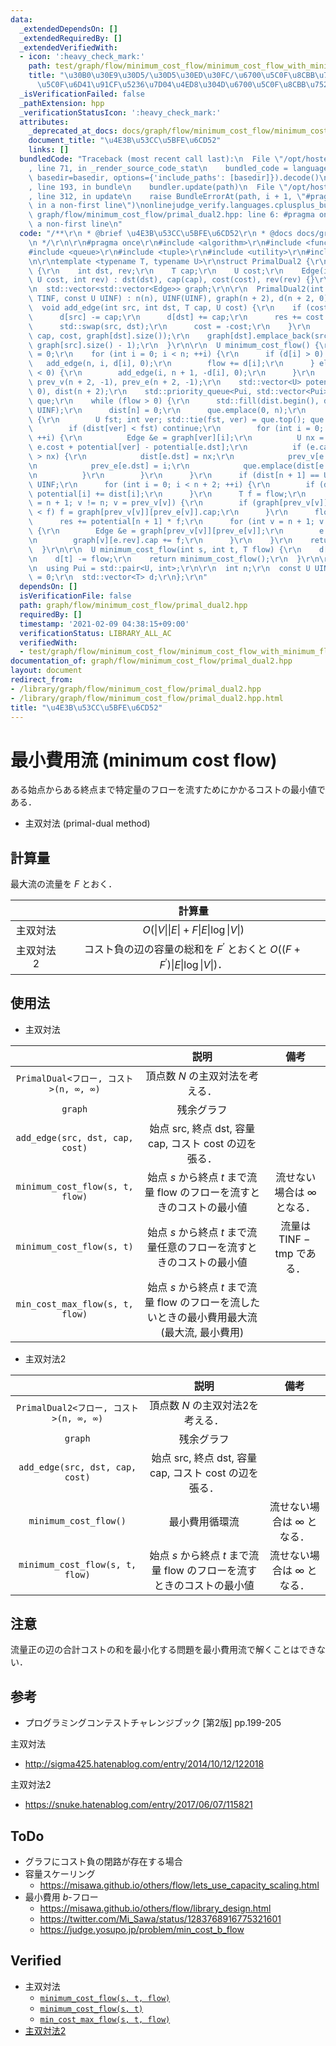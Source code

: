 ```yaml
---
data:
  _extendedDependsOn: []
  _extendedRequiredBy: []
  _extendedVerifiedWith:
  - icon: ':heavy_check_mark:'
    path: test/graph/flow/minimum_cost_flow/minimum_cost_flow_with_minimum_flow_constraint.test.cpp
    title: "\u30B0\u30E9\u30D5/\u30D5\u30ED\u30FC/\u6700\u5C0F\u8CBB\u7528\u6D41/\u6700\
      \u5C0F\u6D41\u91CF\u5236\u7D04\u4ED8\u304D\u6700\u5C0F\u8CBB\u7528\u6D41"
  _isVerificationFailed: false
  _pathExtension: hpp
  _verificationStatusIcon: ':heavy_check_mark:'
  attributes:
    _deprecated_at_docs: docs/graph/flow/minimum_cost_flow/minimum_cost_flow.md
    document_title: "\u4E3B\u53CC\u5BFE\u6CD52"
    links: []
  bundledCode: "Traceback (most recent call last):\n  File \"/opt/hostedtoolcache/Python/3.9.1/x64/lib/python3.9/site-packages/onlinejudge_verify/documentation/build.py\"\
    , line 71, in _render_source_code_stat\n    bundled_code = language.bundle(stat.path,\
    \ basedir=basedir, options={'include_paths': [basedir]}).decode()\n  File \"/opt/hostedtoolcache/Python/3.9.1/x64/lib/python3.9/site-packages/onlinejudge_verify/languages/cplusplus.py\"\
    , line 193, in bundle\n    bundler.update(path)\n  File \"/opt/hostedtoolcache/Python/3.9.1/x64/lib/python3.9/site-packages/onlinejudge_verify/languages/cplusplus_bundle.py\"\
    , line 312, in update\n    raise BundleErrorAt(path, i + 1, \"#pragma once found\
    \ in a non-first line\")\nonlinejudge_verify.languages.cplusplus_bundle.BundleErrorAt:\
    \ graph/flow/minimum_cost_flow/primal_dual2.hpp: line 6: #pragma once found in\
    \ a non-first line\n"
  code: "/**\r\n * @brief \u4E3B\u53CC\u5BFE\u6CD52\r\n * @docs docs/graph/flow/minimum_cost_flow/minimum_cost_flow.md\r\
    \n */\r\n\r\n#pragma once\r\n#include <algorithm>\r\n#include <functional>\r\n\
    #include <queue>\r\n#include <tuple>\r\n#include <utility>\r\n#include <vector>\r\
    \n\r\ntemplate <typename T, typename U>\r\nstruct PrimalDual2 {\r\n  struct Edge\
    \ {\r\n    int dst, rev;\r\n    T cap;\r\n    U cost;\r\n    Edge(int dst, T cap,\
    \ U cost, int rev) : dst(dst), cap(cap), cost(cost), rev(rev) {}\r\n  };\r\n\r\
    \n  std::vector<std::vector<Edge>> graph;\r\n\r\n  PrimalDual2(int n, const T\
    \ TINF, const U UINF) : n(n), UINF(UINF), graph(n + 2), d(n + 2, 0) {}\r\n\r\n\
    \  void add_edge(int src, int dst, T cap, U cost) {\r\n    if (cost < 0) {\r\n\
    \      d[src] -= cap;\r\n      d[dst] += cap;\r\n      res += cost * cap;\r\n\
    \      std::swap(src, dst);\r\n      cost = -cost;\r\n    }\r\n    graph[src].emplace_back(dst,\
    \ cap, cost, graph[dst].size());\r\n    graph[dst].emplace_back(src, 0, -cost,\
    \ graph[src].size() - 1);\r\n  }\r\n\r\n  U minimum_cost_flow() {\r\n    T flow\
    \ = 0;\r\n    for (int i = 0; i < n; ++i) {\r\n      if (d[i] > 0) {\r\n     \
    \   add_edge(n, i, d[i], 0);\r\n        flow += d[i];\r\n      } else if (d[i]\
    \ < 0) {\r\n        add_edge(i, n + 1, -d[i], 0);\r\n      }\r\n    }\r\n    std::vector<int>\
    \ prev_v(n + 2, -1), prev_e(n + 2, -1);\r\n    std::vector<U> potential(n + 2,\
    \ 0), dist(n + 2);\r\n    std::priority_queue<Pui, std::vector<Pui>, std::greater<Pui>>\
    \ que;\r\n    while (flow > 0) {\r\n      std::fill(dist.begin(), dist.end(),\
    \ UINF);\r\n      dist[n] = 0;\r\n      que.emplace(0, n);\r\n      while (!que.empty())\
    \ {\r\n        U fst; int ver; std::tie(fst, ver) = que.top(); que.pop();\r\n\
    \        if (dist[ver] < fst) continue;\r\n        for (int i = 0; i < graph[ver].size();\
    \ ++i) {\r\n          Edge &e = graph[ver][i];\r\n          U nx = dist[ver] +\
    \ e.cost + potential[ver] - potential[e.dst];\r\n          if (e.cap > 0 && dist[e.dst]\
    \ > nx) {\r\n            dist[e.dst] = nx;\r\n            prev_v[e.dst] = ver;\r\
    \n            prev_e[e.dst] = i;\r\n            que.emplace(dist[e.dst], e.dst);\r\
    \n          }\r\n        }\r\n      }\r\n      if (dist[n + 1] == UINF) return\
    \ UINF;\r\n      for (int i = 0; i < n + 2; ++i) {\r\n        if (dist[i] != UINF)\
    \ potential[i] += dist[i];\r\n      }\r\n      T f = flow;\r\n      for (int v\
    \ = n + 1; v != n; v = prev_v[v]) {\r\n        if (graph[prev_v[v]][prev_e[v]].cap\
    \ < f) f = graph[prev_v[v]][prev_e[v]].cap;\r\n      }\r\n      flow -= f;\r\n\
    \      res += potential[n + 1] * f;\r\n      for (int v = n + 1; v != n; v = prev_v[v])\
    \ {\r\n        Edge &e = graph[prev_v[v]][prev_e[v]];\r\n        e.cap -= f;\r\
    \n        graph[v][e.rev].cap += f;\r\n      }\r\n    }\r\n    return res;\r\n\
    \  }\r\n\r\n  U minimum_cost_flow(int s, int t, T flow) {\r\n    d[s] += flow;\r\
    \n    d[t] -= flow;\r\n    return minimum_cost_flow();\r\n  }\r\n\r\nprivate:\r\
    \n  using Pui = std::pair<U, int>;\r\n\r\n  int n;\r\n  const U UINF;\r\n  U res\
    \ = 0;\r\n  std::vector<T> d;\r\n};\r\n"
  dependsOn: []
  isVerificationFile: false
  path: graph/flow/minimum_cost_flow/primal_dual2.hpp
  requiredBy: []
  timestamp: '2021-02-09 04:38:15+09:00'
  verificationStatus: LIBRARY_ALL_AC
  verifiedWith:
  - test/graph/flow/minimum_cost_flow/minimum_cost_flow_with_minimum_flow_constraint.test.cpp
documentation_of: graph/flow/minimum_cost_flow/primal_dual2.hpp
layout: document
redirect_from:
- /library/graph/flow/minimum_cost_flow/primal_dual2.hpp
- /library/graph/flow/minimum_cost_flow/primal_dual2.hpp.html
title: "\u4E3B\u53CC\u5BFE\u6CD52"
---
```

# 最小費用流 (minimum cost flow)

ある始点からある終点まで特定量のフローを流すためにかかるコストの最小値である．

- 主双対法 (primal-dual method)


## 計算量

最大流の流量を $F$ とおく．

||計算量|
|:--:|:--:|
|主双対法|$O(\lvert V \rvert \lvert E \rvert + F \lvert E \rvert \log{\lvert V \rvert})$|
|主双対法2|コスト負の辺の容量の総和を $F^{\prime}$ とおくと $O((F + F^{\prime})\lvert E \rvert \log{\lvert V \rvert})$．|


## 使用法

- 主双対法

||説明|備考|
|:--:|:--:|:--:|
|`PrimalDual<フロー, コスト>(n, ∞, ∞)`|頂点数 $N$ の主双対法を考える．||
|`graph`|残余グラフ||
|`add_edge(src, dst, cap, cost)`|始点 $\mathrm{src}$, 終点 $\mathrm{dst}$, 容量 $\mathrm{cap}$, コスト $\mathrm{cost}$ の辺を張る．||
|`minimum_cost_flow(s, t, flow)`|始点 $s$ から終点 $t$ まで流量 $\mathrm{flow}$ のフローを流すときのコストの最小値|流せない場合は $\infty$ となる．|
|`minimum_cost_flow(s, t)`|始点 $s$ から終点 $t$ まで流量任意のフローを流すときのコストの最小値|流量は $\mathrm{TINF} - \mathrm{tmp}$ である．|
|`min_cost_max_flow(s, t, flow)`|始点 $s$ から終点 $t$ まで流量 $\mathrm{flow}$ のフローを流したいときの最小費用最大流 (最大流, 最小費用)||

- 主双対法2

||説明|備考|
|:--:|:--:|:--:|
|`PrimalDual2<フロー, コスト>(n, ∞, ∞)`|頂点数 $N$ の主双対法2を考える．||
|`graph`|残余グラフ||
|`add_edge(src, dst, cap, cost)`|始点 $\mathrm{src}$, 終点 $\mathrm{dst}$, 容量 $\mathrm{cap}$, コスト $\mathrm{cost}$ の辺を張る．||
|`minimum_cost_flow()`|最小費用循環流|流せない場合は $\infty$ となる．|
|`minimum_cost_flow(s, t, flow)`|始点 $s$ から終点 $t$ まで流量 $\mathrm{flow}$ のフローを流すときのコストの最小値|流せない場合は $\infty$ となる．|


## 注意

流量正の辺の合計コストの和を最小化する問題を最小費用流で解くことはできない．


## 参考

- プログラミングコンテストチャレンジブック \[第2版\] pp.199-205

主双対法
- http://sigma425.hatenablog.com/entry/2014/10/12/122018

主双対法2
- https://snuke.hatenablog.com/entry/2017/06/07/115821


## ToDo

- グラフにコスト負の閉路が存在する場合
- 容量スケーリング
  - https://misawa.github.io/others/flow/lets_use_capacity_scaling.html
- 最小費用 $b$-フロー
  - https://misawa.github.io/others/flow/library_design.html
  - https://twitter.com/Mi_Sawa/status/1283768916775321601
  - https://judge.yosupo.jp/problem/min_cost_b_flow


## Verified

- 主双対法
  - [`minimum_cost_flow(s, t, flow)`](https://onlinejudge.u-aizu.ac.jp/solutions/problem/GRL_6_B/review/4092721/emthrm/C++14)
  - [`minimum_cost_flow(s, t)`](https://onlinejudge.u-aizu.ac.jp/solutions/problem/2293/review/4085999/emthrm/C++14)
  - [`min_cost_max_flow(s, t, flow)`](https://onlinejudge.u-aizu.ac.jp/solutions/problem/1088/review/4086009/emthrm/C++14)
- [主双対法2](https://onlinejudge.u-aizu.ac.jp/solutions/problem/2230/review/4224563/emthrm/C++14)
